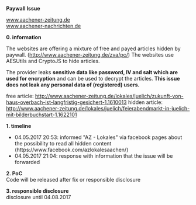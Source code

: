 <b>Paywall Issue</b></br>

www.aachener-zeitung.de</br>
www.aachener-nachrichten.de</br>

<b>0. information</b></br>

The websites are offering a mixture of free and payed articles hidden by paywall. (http://www.aachener-zeitung.de/zva/pc/)
The websites use AESUtils and CryptoJS to hide articles.

The provider leaks <b>sensitive data like password, IV and salt which are used for encryption</b> and can be used to decrypt the articles.
<b>This issue does not leak any personal data of (registered) users.</b>

free article: http://www.aachener-zeitung.de/lokales/juelich/zukunft-von-haus-overbach-ist-langfristig-gesichert-1.1610013
hidden article: http://www.aachener-zeitung.de/lokales/juelich/feierabendmarkt-in-juelich-mit-bilderbuchstart-1.1622101

<b>1. timeline</b></br>

<ul>
<li>04.05.2017 20:53: informed "AZ - Lokales" via facebook pages about the possibility to read all hidden content (https://www.facebook.com/azlokalesaachen/)</li>
<li>04.05.2017 21:04: response with information that the issue will be forwarded</li>
</ul>

<b>2. PoC</b></br>
Code will be released after fix or responsible disclosure


<b>3. responsible disclosure</b></br>
disclosure until 04.08.2017
</ul>
